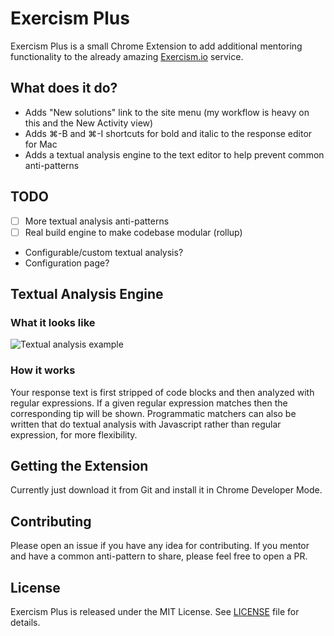 # Exercism Plus

Exercism Plus is a small Chrome Extension to add additional mentoring functionality to the
already amazing [Exercism.io](https://exercism.io/) service.

## What does it do?

- Adds "New solutions" link to the site menu (my workflow is heavy on this and the New Activity view)
- Adds &#8984;-B and &#8984;-I shortcuts for bold and italic to the response editor for Mac
- Adds a textual analysis engine to the text editor to help prevent common anti-patterns

## TODO

- [ ] More textual analysis anti-patterns
- [ ] Real build engine to make codebase modular (rollup)
- Configurable/custom textual analysis?
- Configuration page?

## Textual Analysis Engine

### What it looks like

![Textual analysis example](https://raw.githubusercontent.com/yyyc514/exercism_plus/master/sample/snap.png)

### How it works

Your response text is first stripped of code blocks and then analyzed with regular
expressions. If a given regular expression matches then the corresponding tip
will be shown. Programmatic matchers can also be written that do textual analysis with
Javascript rather than regular expression, for more flexibility.

## Getting the Extension

Currently just download it from Git and install it in Chrome Developer Mode.

## Contributing

Please open an issue if you have any idea for contributing.  If you mentor and have a common
anti-pattern to share, please feel free to open a PR.

## License

Exercism Plus is released under the MIT License. See [LICENSE](https://github.com/yyyc514/exercism_plus/blob/master/LICENSE) file for details.